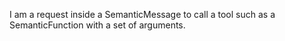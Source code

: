 I am a request inside a SemanticMessage to call a tool such as a SemanticFunction with a set of arguments.